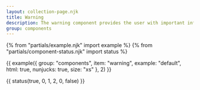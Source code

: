 ```yaml
---
layout: collection-page.njk
title: Warning
description: The warning component provides the user with important information about the page or article.
group: components
---
```


{% from "partials/example.njk" import example %}
{% from "partials/component-status.njk" import status %}

{{ example({ group: "components", item: "warning", example: "default", html: true, nunjucks: true, size: "xs" }, 2) }}

{{ status(true, 0, 1, 2, 0, false) }}

